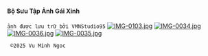 #### Bộ Sưu Tập Ảnh Gái Xinh
`ảnh được lưu trữ bởi VMNStudio95`
[![IMG-0103.jpg](https://i.postimg.cc/KzzFRkzf/IMG-0103.jpg)](https://postimg.cc/67DFPQC4)
[![IMG-0034.jpg](https://i.postimg.cc/B6cyhMXN/IMG-0034.jpg)](https://postimg.cc/8Jctcddr)
[![IMG-0036.jpg](https://i.postimg.cc/gjg7pjyZ/IMG-0036.jpg)](https://postimg.cc/m1FjNb5L)
[![IMG-0035.jpg](https://i.postimg.cc/D0vNRLGh/IMG-0035.jpg)](https://postimg.cc/G8fzyBzg)


     ©️2025 Vu Minh Ngoc
